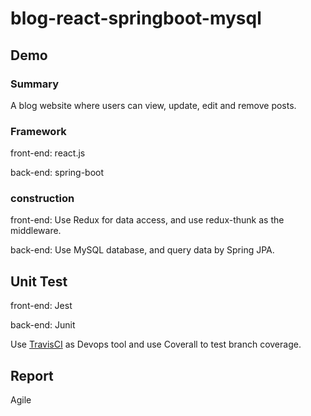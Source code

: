 # blog-react-springboot-mysql

## Demo

### Summary

A blog website where users can view, update, edit and remove posts.

### Framework

front-end: react.js

back-end: spring-boot

### construction

front-end: 
Use Redux for data access, and use redux-thunk as the middleware.

back-end:
Use MySQL database, and query data by Spring JPA.

## Unit Test

front-end: Jest

back-end: Junit

Use [TravisCI](https://travis-ci.com/OliviaWYQ/blog-react-springboot-mysql) as Devops tool and use Coverall to test branch coverage.

## Report

Agile
